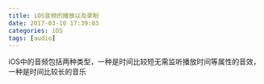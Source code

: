 ```yaml
---
title: iOS音频的播放以及录制
date: 2017-03-10 17:39:03
categories: iOS
tags: [audio]
---
```


iOS中的音频包括两种类型，一种是时间比较短无需监听播放时间等属性的音效，一种是时间比较长的音乐

